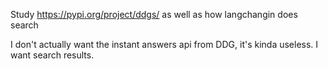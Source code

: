 Study https://pypi.org/project/ddgs/ as well as how langchangin does search


I don't actually want the instant answers api from DDG, it's kinda useless. I want search results.